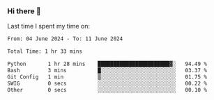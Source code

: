 ### Hi there 👋

<!--
**Grav1tum/Grav1tum** is a ✨ _special_ ✨ repository because its `README.md` (this file) appears on your GitHub profile.

Here are some ideas to get you started:

- 🔭 I’m currently working on ...
- 🌱 I’m currently learning ...
- 👯 I’m looking to collaborate on ...
- 🤔 I’m looking for help with ...
- 💬 Ask me about ...
- 📫 How to reach me: ...
- 😄 Pronouns: ...
- ⚡ Fun fact: ...
-->
Last time I spent my time on:
<!--START_SECTION:waka-->

```txt
From: 04 June 2024 - To: 11 June 2024

Total Time: 1 hr 33 mins

Python       1 hr 28 mins    ███████████████████████▓░   94.49 %
Bash         3 mins          █░░░░░░░░░░░░░░░░░░░░░░░░   03.37 %
Git Config   1 min           ▒░░░░░░░░░░░░░░░░░░░░░░░░   01.75 %
SWIG         0 secs          ░░░░░░░░░░░░░░░░░░░░░░░░░   00.22 %
Other        0 secs          ░░░░░░░░░░░░░░░░░░░░░░░░░   00.10 %
```

<!--END_SECTION:waka-->
